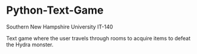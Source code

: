 # Python-Text-Game

Southern New Hampshire University IT-140

Text game where the user travels through rooms to acquire items to defeat the Hydra monster.
